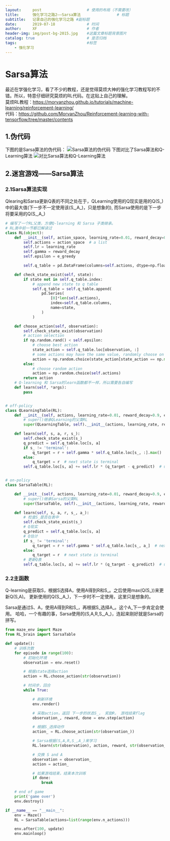 ```yaml
---
layout:     post   				    # 使用的布局（不需要改）
title:      强化学习之路2——Sarsa算法 				# 标题 
subtitle:   记录自己的强化学习之路 #副标题
date:       2019-07-18 				# 时间
author:     XF 						# 作者
header-img: img/post-bg-2015.jpg 	#这篇文章标题背景图片
catalog: true 						# 是否归档
tags:								#标签
    - 强化学习
---
```


# Sarsa算法
最近在学强化学习，看了不少的教程，还是觉得莫烦大神的强化学习教程写的不错。所以，特意仔细研究莫烦的RL代码。在这贴上自己的理解。
<br>莫烦RL教程：<https://morvanzhou.github.io/tutorials/machine-learning/reinforcement-learning/>
<br>代码：<https://github.com/MorvanZhou/Reinforcement-learning-with-tensorflow/tree/master/contents>
## 1.伪代码
下图的是Sarsa算法的伪代码：
![Sarsa算法的伪代码](https://i.stack.imgur.com/RZBt6.png)
下图对比了Sarsa算法和Q-Learning算法
![对比Sarsa算法和Q-Learning算法](https://i.loli.net/2019/07/18/5d303a4dbf07590260.png)

## 2.迷宫游戏——Sarsa算法
### 2.1Sarsa算法实现
Qlearing和Sarsa更新Q表的不同之处在于，QLearning使用的Q现实是用的Q(S_)中的最大值(下一步不一定使用该(S_,A_)，只是想象的),
而Sarsa使用的是下一步将要采用的Q(S_,A_)
```python
# 编写了一个RL父类，方便Q-learning 和 Sarsa 子类继承。
# RL类中前一节都已解读过
class RL(object):
    def __init__(self, action_space, learning_rate=0.01, reward_decay=0.9, e_greedy=0.9):
        self.actions = action_space  # a list
        self.lr = learning_rate
        self.gamma = reward_decay
        self.epsilon = e_greedy

        self.q_table = pd.DataFrame(columns=self.actions, dtype=np.float64)

    def check_state_exist(self, state):
        if state not in self.q_table.index:
            # append new state to q table
            self.q_table = self.q_table.append(
                pd.Series(
                    [0]*len(self.actions),
                    index=self.q_table.columns,
                    name=state,
                )
            )

    def choose_action(self, observation):
        self.check_state_exist(observation)
        # action selection
        if np.random.rand() < self.epsilon:
            # choose best action
            state_action = self.q_table.loc[observation, :]
            # some actions may have the same value, randomly choose on in these actions
            action = np.random.choice(state_action[state_action == np.max(state_action)].index)
        else:
            # choose random action
            action = np.random.choice(self.actions)
        return action
    # Q-learning 和 Sarsa的learn函数都不一样，所以需要各自编写
    def learn(self, *args):
        pass


# off-policy
class QLearningTable(RL):
    def __init__(self, actions, learning_rate=0.01, reward_decay=0.9, e_greedy=0.9):
        # super()继承QLearning的父类RL
        super(QLearningTable, self).__init__(actions, learning_rate, reward_decay, e_greedy)

    def learn(self, s, a, r, s_):
        self.check_state_exist(s_)
        q_predict = self.q_table.loc[s, a]
        if s_ != 'terminal':
            q_target = r + self.gamma * self.q_table.loc[s_, :].max()  # next state is not terminal
        else:
            q_target = r  # next state is terminal
        self.q_table.loc[s, a] += self.lr * (q_target - q_predict)  # update


# on-policy
class SarsaTable(RL):

    def __init__(self, actions, learning_rate=0.01, reward_decay=0.9, e_greedy=0.9):
        # super()继承Sarsa的父类RL
        super(SarsaTable, self).__init__(actions, learning_rate, reward_decay, e_greedy)

    def learn(self, s, a, r, s_, a_):
        # 检查S_是否在表中
        self.check_state_exist(s_)
        # Q现实
        q_predict = self.q_table.loc[s, a]
        # Q估计
        if s_ != 'terminal':
            q_target = r + self.gamma * self.q_table.loc[s_, a_]  # next state is not terminal
        else:
            q_target = r  # next state is terminal
        # 更新Q表
        self.q_table.loc[s, a] += self.lr * (q_target - q_predict)  # update
```
### 2.2主函数
Q-learning是获取S，根据S选择A，使用A得到R和S_。之后使用max(Q(S_))来更新Q(S,A)。
更新使用的Q(S_,A_)，下一步时不一定使用，这里只是想象的。

Sarsa是通过S、A，使用A得到R和S_，再根据S_选择A_。这个A_下一步肯定会使用。
哈哈，一个有趣的事，Sarsa使用的(S,A,R,S_,A_)，连起来刚好就是Sarsa的拼写。
```python
from maze_env import Maze
from RL_brain import SarsaTable

def update():
    # 训练次数
    for episode in range(100):
        # 初始化环境
        observation = env.reset()

        # 根据state选择action
        action = RL.choose_action(str(observation))

        # 时间步，回合
        while True:

            # 刷新环境
            env.render()

            # 采取action，返回 下一步的状态S_， 奖励R， 游戏结束flag
            observation_, reward, done = env.step(action)

            # 根据S_选择动作
            action_ = RL.choose_action(str(observation_))

            # Sarsa根据(S,A,R,S_,A_)来学习
            RL.learn(str(observation), action, reward, str(observation_), action_)

            # 交换 S and A
            observation = observation_
            action = action_

            # 如果游戏结束，结束本次训练
            if done:
                break

    # end of game
    print('game over')
    env.destroy()

if __name__ == "__main__":
    env = Maze()
    RL = SarsaTable(actions=list(range(env.n_actions)))

    env.after(100, update)
    env.mainloop()

```





